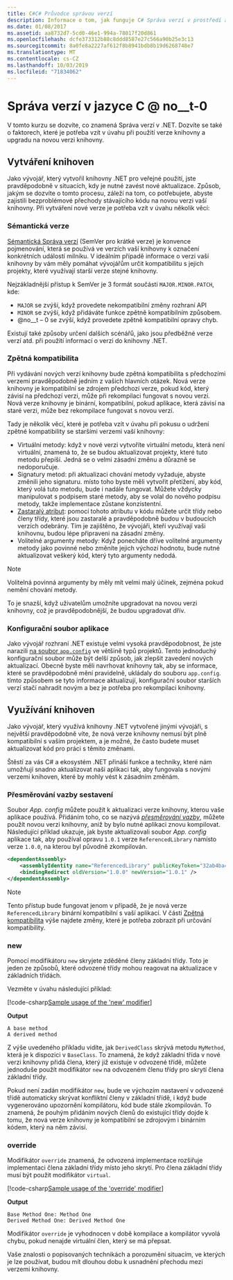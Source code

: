 ```yaml
---
title: C#C# Průvodce správou verzí
description: Informace o tom, jak funguje C# Správa verzí v prostředí a .NET
ms.date: 01/08/2017
ms.assetid: aa8732d7-5cd0-46e1-994a-78017f20d861
ms.openlocfilehash: dcfe373312b88c8ddd8587e27c566a90b25e3c13
ms.sourcegitcommit: 8a0fe8a2227af612f8b8941bdb8b19d6268748e7
ms.translationtype: MT
ms.contentlocale: cs-CZ
ms.lasthandoff: 10/03/2019
ms.locfileid: "71834062"
---
```

# <a name="versioning-in-c"></a>Správa verzí v jazyce C @ no__t-0

V tomto kurzu se dozvíte, co znamená Správa verzí v .NET. Dozvíte se také o faktorech, které je potřeba vzít v úvahu při použití verze knihovny a upgradu na novou verzi knihovny.

## <a name="authoring-libraries"></a>Vytváření knihoven

Jako vývojář, který vytvořil knihovny .NET pro veřejné použití, jste pravděpodobně v situacích, kdy je nutné zavést nové aktualizace. Způsob, jakým se dozvíte o tomto procesu, záleží na tom, co potřebujete, abyste zajistili bezproblémové přechody stávajícího kódu na novou verzi vaší knihovny. Při vytváření nové verze je potřeba vzít v úvahu několik věcí:

### <a name="semantic-versioning"></a>Sémantická verze

[Sémantická Správa verzí](https://semver.org/) (SemVer pro krátké verze) je konvence pojmenování, která se používá ve verzích vaší knihovny k označení konkrétních událostí milníku.
V ideálním případě informace o verzi vaší knihovny by vám měly pomáhat vývojářům určit kompatibilitu s jejich projekty, které využívají starší verze stejné knihovny.

Nejzákladnější přístup k SemVer je 3 formát součásti `MAJOR.MINOR.PATCH`, kde:

- `MAJOR` se zvýší, když provedete nekompatibilní změny rozhraní API
- `MINOR` se zvýší, když přidáváte funkce zpětně kompatibilním způsobem.
- @no__t – 0 se zvýší, když provedete zpětně kompatibilní opravy chyb.

Existují také způsoby určení dalších scénářů, jako jsou předběžné verze verzí atd. při použití informací o verzi do knihovny .NET.

### <a name="backwards-compatibility"></a>Zpětná kompatibilita

Při vydávání nových verzí knihovny bude zpětná kompatibilita s předchozími verzemi pravděpodobně jedním z vašich hlavních otázek.
Nová verze knihovny je kompatibilní se zdrojem předchozí verze, pokud kód, který závisí na předchozí verzi, může při rekompilaci fungovat s novou verzí. Nová verze knihovny je binární, kompatibilní, pokud aplikace, která závisí na staré verzi, může bez rekompilace fungovat s novou verzí.

Tady je několik věcí, které je potřeba vzít v úvahu při pokusu o udržení zpětné kompatibility se staršími verzemi vaší knihovny:

- Virtuální metody: když v nové verzi vytvoříte virtuální metodu, která není virtuální, znamená to, že se budou aktualizovat projekty, které tuto metodu přepíší. Jedná se o velmi zásadní změnu a důrazně se nedoporučuje.
- Signatury metod: při aktualizaci chování metody vyžaduje, abyste změnili jeho signaturu. místo toho byste měli vytvořit přetížení, aby kód, který volá tuto metodu, bude i nadále fungovat.
Můžete vždycky manipulovat s podpisem staré metody, aby se volal do nového podpisu metody, takže implementace zůstane konzistentní.
- [Zastaralý atribut](programming-guide/concepts/attributes/common-attributes.md#Obsolete): pomocí tohoto atributu v kódu můžete určit třídy nebo členy třídy, které jsou zastaralé a pravděpodobně budou v budoucích verzích odebrány. Tím je zajištěno, že vývojáři, kteří využívají vaši knihovnu, budou lépe připraveni na zásadní změny.
- Volitelné argumenty metody: Když ponecháte dříve volitelné argumenty metody jako povinné nebo změníte jejich výchozí hodnotu, bude nutné aktualizovat veškerý kód, který tyto argumenty nedodá.

> [!NOTE]
> Volitelná povinná argumenty by měly mít velmi malý účinek, zejména pokud nemění chování metody.

To je snazší, když uživatelům umožníte upgradovat na novou verzi knihovny, což je pravděpodobnější, že budou upgradovat dřív.

### <a name="application-configuration-file"></a>Konfigurační soubor aplikace

Jako vývojář rozhraní .NET existuje velmi vysoká pravděpodobnost, že jste narazili [na soubor `app.config`](../framework/configure-apps/file-schema/index.md) ve většině typů projektů.
Tento jednoduchý konfigurační soubor může být delší způsob, jak zlepšit zavedení nových aktualizací. Obecně byste měli navrhovat knihovny tak, aby se informace, které se pravděpodobně mění pravidelně, ukládaly do souboru `app.config`. tímto způsobem se tyto informace aktualizují, konfigurační soubor starších verzí stačí nahradit novým a bez je potřeba pro rekompilaci knihovny.

## <a name="consuming-libraries"></a>Využívání knihoven

Jako vývojář, který využívá knihovny .NET vytvořené jinými vývojáři, s největší pravděpodobně víte, že nová verze knihovny nemusí být plně kompatibilní s vaším projektem, a je možné, že často budete muset aktualizovat kód pro práci s těmito změnami.

Štěstí za vás C# a ekosystém .NET přináší funkce a techniky, které nám umožňují snadno aktualizovat naši aplikaci tak, aby fungovala s novými verzemi knihoven, které by mohly vést k zásadním změnám.

### <a name="assembly-binding-redirection"></a>Přesměrování vazby sestavení

Soubor *App. config* můžete použít k aktualizaci verze knihovny, kterou vaše aplikace používá. Přidáním toho, co se nazývá [*přesměrování vazby*](../framework/configure-apps/redirect-assembly-versions.md), můžete použít novou verzi knihovny, aniž by bylo nutné aplikaci znovu kompilovat. Následující příklad ukazuje, jak byste aktualizovali soubor *App. config* aplikace tak, aby používal opravu `1.0.1` verze `ReferencedLibrary` namísto verze `1.0.0`, na kterou byl původně zkompilován.

```xml
<dependentAssembly>
    <assemblyIdentity name="ReferencedLibrary" publicKeyToken="32ab4ba45e0a69a1" culture="en-us" />
    <bindingRedirect oldVersion="1.0.0" newVersion="1.0.1" />
</dependentAssembly>
```

> [!NOTE]
> Tento přístup bude fungovat jenom v případě, že je nová verze `ReferencedLibrary` binární kompatibilní s vaší aplikací.
> V části [Zpětná kompatibilita](#backwards-compatibility) výše najdete změny, které je potřeba zobrazit při určování kompatibility.

### <a name="new"></a>new

Pomocí modifikátoru `new` skryjete zděděné členy základní třídy. Toto je jeden ze způsobů, které odvozené třídy mohou reagovat na aktualizace v základních třídách.

Vezměte v úvahu následující příklad:

[!code-csharp[Sample usage of the 'new' modifier](~/samples/csharp/versioning/new/Program.cs#sample)]

**Output**

```console
A base method
A derived method
```

Z výše uvedeného příkladu vidíte, jak `DerivedClass` skrývá metodu `MyMethod`, která je k dispozici v `BaseClass`.
To znamená, že když základní třída v nové verzi knihovny přidá člena, který již existuje v odvozené třídě, můžete jednoduše použít modifikátor `new` na odvozeném členu třídy pro skrytí člena základní třídy.

Pokud není zadán modifikátor `new`, bude ve výchozím nastavení v odvozené třídě automaticky skrývat konfliktní členy v základní třídě, i když bude vygenerováno upozornění kompilátoru, kód bude stále zkompilován. To znamená, že pouhým přidáním nových členů do existující třídy dojde k tomu, že nová verze knihovny je kompatibilní se zdrojovým i binárním kódem, který na něm závisí.

### <a name="override"></a>override

Modifikátor `override` znamená, že odvozená implementace rozšiřuje implementaci člena základní třídy místo jeho skrytí. Pro člena základní třídy musí být použit modifikátor `virtual`.

[!code-csharp[Sample usage of the 'override' modifier](../../samples/csharp/versioning/override/Program.cs#sample)]

**Output**

```console
Base Method One: Method One
Derived Method One: Derived Method One
```

Modifikátor `override` je vyhodnocen v době kompilace a kompilátor vyvolá chybu, pokud nenajde virtuální člen, který se má přepsat.

Vaše znalosti o popisovaných technikách a porozumění situacím, ve kterých je lze používat, budou mít dlouhou dobu k usnadnění přechodu mezi verzemi knihovny.
